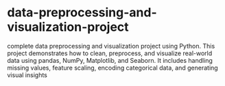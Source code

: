 # data-preprocessing-and-visualization-project
complete data preprocessing and visualization project using Python. This project demonstrates how to clean, preprocess, and visualize real-world data using pandas, NumPy, Matplotlib, and Seaborn. It includes handling missing values, feature scaling, encoding categorical data, and generating visual insights
